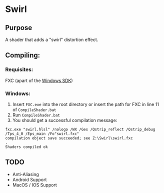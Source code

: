 # Swirl

## Purpose
A shader that adds a "swirl" distortion effect.

## Compiling:

### Requisites:
FXC (apart of the [Windows SDK](https://developer.microsoft.com/en-us/windows/downloads/sdk-archive/))

### Windows: 
1. Insert `FXC.exe` into the root directory or insert the path for FXC in line 11 of `CompileShader.bat`
2. Run `CompileShader.bat`
3. You should get a successful compilation message:
```
fxc.exe "swirl.hlsl" /nologo /WX /Ges /Qstrip_reflect /Qstrip_debug /Tps_4_0 /Eps_main /Fo"swirl.fxc"
compilation object save succeeded; see Z:\Swirl\swirl.fxc
.
Shaders compiled ok
```

## TODO
- Anti-Aliasing
- Android Support
- MacOS / IOS Support
